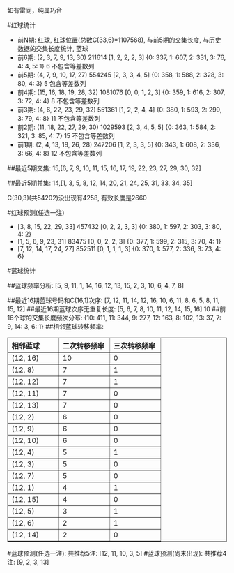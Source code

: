 <!-- 
.. title: 双色球2012077期(2012-07-03)数据分析报告
.. slug: slott-2012077-2012-07-03-report
.. date: 2012-07-04 08:00:00 UTC+08:00
.. tags: Lottery
.. link: 
.. description: 
.. type: text
-->

如有雷同，纯属巧合

<!-- TEASER_END-->

#红球统计

- 前N期: 红球, 红球位置(总数C(33,6)=1107568), 与前5期的交集长度, 与历史数据的交集长度统计, 蓝球
- 前6期: (2, 3, 7, 9, 13, 30) 211614 [1, 2, 2, 2, 3] {0: 337, 1: 607, 2: 331, 3: 76, 4: 4, 5: 1} 6 不包含等差数列
- 前5期: (4, 7, 9, 10, 17, 27) 554245 [2, 3, 3, 4, 5] {0: 358, 1: 588, 2: 328, 3: 80, 4: 3} 5 包含等差数列
- 前4期: (15, 16, 18, 19, 28, 32) 1081076 [0, 0, 1, 2, 3] {0: 359, 1: 616, 2: 307, 3: 72, 4: 4} 8 不包含等差数列
- 前3期: (4, 6, 22, 23, 29, 32) 551361 [1, 2, 2, 4, 4] {0: 380, 1: 593, 2: 299, 3: 79, 4: 8} 11 不包含等差数列
- 前2期: (11, 18, 22, 27, 29, 30) 1029593 [2, 3, 4, 5, 5] {0: 363, 1: 584, 2: 321, 3: 85, 4: 7} 15 不包含等差数列
- 前1期: (2, 4, 13, 18, 26, 28) 247206 [1, 2, 3, 3, 5] {0: 343, 1: 608, 2: 336, 3: 66, 4: 8} 12 不包含等差数列

##最近5期交集:
15,[6, 7, 9, 10, 11, 15, 16, 17, 19, 22, 23, 27, 29, 30, 32]

##最近5期并集:
14,[1, 3, 5, 8, 12, 14, 20, 21, 24, 25, 31, 33, 34, 35]

C(30,3)(共54202)没出现有4258, 
有效长度是2660

#红球预测(任选一注)

- [3, 8, 15, 22, 29, 33] 457432 [0, 2, 2, 3, 3] {0: 380, 1: 597, 2: 303, 3: 80, 4: 2}
- [1, 5, 6, 9, 23, 31] 83475 [0, 0, 2, 2, 3] {0: 377, 1: 599, 2: 315, 3: 70, 4: 1}
- [7, 12, 14, 17, 24, 27] 852511 [0, 1, 1, 1, 3] {0: 370, 1: 577, 2: 336, 3: 73, 4: 6}

#蓝球统计

##蓝球频率分析:
[5, 9, 11, 1, 14, 16, 12, 13, 15, 2, 3, 10, 6, 4, 7, 8]

##最近16期蓝球号码和C(16,1)次序:
[7, 12, 11, 14, 12, 16, 10, 6, 11, 8, 6, 5, 8, 11, 15, 12]
##最近16期蓝球次序无重复长度:
[5, 6, 7, 8, 10, 11, 12, 14, 15, 16] 10
##前16个球的交集长度频次分布:
{10: 411, 11: 344, 9: 277, 12: 163, 8: 102, 13: 37, 7: 9, 14: 3, 6: 1}
##相邻蓝球转移频率:
<table border="1" class="table table-striped dataframe">
  <thead>
    <tr style="text-align: left;">
      <th style="min-width: 100px;">相邻蓝球</th>
      <th style="min-width: 100px;">二次转移频率</th>
      <th style="min-width: 100px;">三次转移频率</th>
    </tr>
  </thead>
  <tbody>
    <tr>
      <td> (12, 16)</td>
      <td> 10</td>
      <td> 0</td>
    </tr>
    <tr>
      <td>  (12, 8)</td>
      <td>  7</td>
      <td> 1</td>
    </tr>
    <tr>
      <td> (12, 12)</td>
      <td>  7</td>
      <td> 1</td>
    </tr>
    <tr>
      <td> (12, 11)</td>
      <td>  7</td>
      <td> 0</td>
    </tr>
    <tr>
      <td> (12, 13)</td>
      <td>  7</td>
      <td> 0</td>
    </tr>
    <tr>
      <td>  (12, 2)</td>
      <td>  6</td>
      <td> 0</td>
    </tr>
    <tr>
      <td>  (12, 9)</td>
      <td>  6</td>
      <td> 0</td>
    </tr>
    <tr>
      <td> (12, 10)</td>
      <td>  6</td>
      <td> 0</td>
    </tr>
    <tr>
      <td>  (12, 4)</td>
      <td>  5</td>
      <td> 1</td>
    </tr>
    <tr>
      <td>  (12, 3)</td>
      <td>  5</td>
      <td> 0</td>
    </tr>
    <tr>
      <td>  (12, 7)</td>
      <td>  5</td>
      <td> 0</td>
    </tr>
    <tr>
      <td>  (12, 1)</td>
      <td>  4</td>
      <td> 1</td>
    </tr>
    <tr>
      <td> (12, 15)</td>
      <td>  4</td>
      <td> 0</td>
    </tr>
    <tr>
      <td>  (12, 5)</td>
      <td>  3</td>
      <td> 1</td>
    </tr>
    <tr>
      <td>  (12, 6)</td>
      <td>  2</td>
      <td> 1</td>
    </tr>
    <tr>
      <td> (12, 14)</td>
      <td>  2</td>
      <td> 0</td>
    </tr>
  </tbody>
</table>
#蓝球预测(任选一注):
共推荐5注: [12, 11, 10, 3, 5]
#蓝球预测(尚未出现):
共推荐4注: [9, 2, 3, 13]

